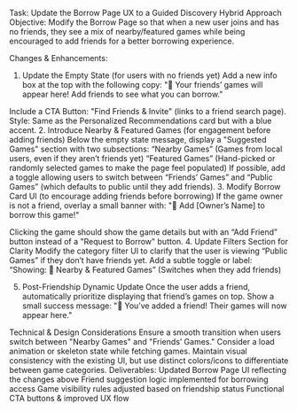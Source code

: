 Task: Update the Borrow Page UX to a Guided Discovery Hybrid Approach
Objective:
Modify the Borrow Page so that when a new user joins and has no friends, they see a mix of nearby/featured games while being encouraged to add friends for a better borrowing experience.

Changes & Enhancements:
1. Update the Empty State (for users with no friends yet)
Add a new info box at the top with the following copy:
"📣 Your friends’ games will appear here! Add friends to see what you can borrow."

Include a CTA Button: "Find Friends & Invite" (links to a friend search page).
Style: Same as the Personalized Recommendations card but with a blue accent.
2. Introduce Nearby & Featured Games (for engagement before adding friends)
Below the empty state message, display a "Suggested Games" section with two subsections:
“Nearby Games” (Games from local users, even if they aren’t friends yet)
“Featured Games” (Hand-picked or randomly selected games to make the page feel populated)
If possible, add a toggle allowing users to switch between “Friends’ Games” and “Public Games” (which defaults to public until they add friends).
3. Modify Borrow Card UI (to encourage adding friends before borrowing)
If the game owner is not a friend, overlay a small banner with:
"👥 Add [Owner’s Name] to borrow this game!"

Clicking the game should show the game details but with an “Add Friend” button instead of a "Request to Borrow" button.
4. Update Filters Section for Clarity
Modify the category filter UI to clarify that the user is viewing “Public Games” if they don’t have friends yet.
Add a subtle toggle or label:
“Showing: 🔄 Nearby & Featured Games” (Switches when they add friends)

5. Post-Friendship Dynamic Update
Once the user adds a friend, automatically prioritize displaying that friend’s games on top.
Show a small success message:
"🎉 You’ve added a friend! Their games will now appear here."

Technical & Design Considerations
Ensure a smooth transition when users switch between "Nearby Games" and "Friends’ Games."
Consider a load animation or skeleton state while fetching games.
Maintain visual consistency with the existing UI, but use distinct colors/icons to differentiate between game categories.
Deliverables:
Updated Borrow Page UI reflecting the changes above
Friend suggestion logic implemented for borrowing access
Game visibility rules adjusted based on friendship status
Functional CTA buttons & improved UX flow
